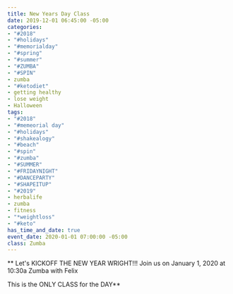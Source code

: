 ```yaml
---
title: New Years Day Class
date: 2019-12-01 06:45:00 -05:00
categories:
- "#2018"
- "#holidays"
- "#memorialday"
- "#spring"
- "#summer"
- "#ZUMBA"
- "#SPIN"
- zumba
- "#ketodiet"
- getting healthy
- lose weight
- Halloween
tags:
- "#2018"
- "#memeorial day"
- "#holidays"
- "#shakealogy"
- "#beach"
- "#spin"
- "#zumba"
- "#SUMMER"
- "#FRIDAYNIGHT"
- "#DANCEPARTY"
- "#SHAPEITUP"
- "#2019"
- herbalife
- zumba
- fitness
- "*weightloss"
- "#keto"
has_time_and_date: true
event_date: 2020-01-01 07:00:00 -05:00
class: Zumba
---
```


** Let's KICKOFF THE NEW YEAR WRIGHT!!!
Join us on January 1, 2020 at 10:30a Zumba with Felix

This is the ONLY CLASS for the DAY**